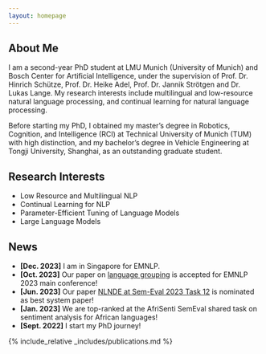 ```yaml
---
layout: homepage
---
```


## About Me

I am a second-year PhD student at LMU Munich (University of Munich) and Bosch Center for Artificial Intelligence, under the supervision of Prof. Dr. Hinrich Schütze, Prof. Dr. Heike Adel, Prof. Dr. Jannik Strötgen and Dr. Lukas Lange. My research interests include multilingual and low-resource natural language processing, and continual learning for natural language processing.

Before starting my PhD, I obtained my master’s degree in Robotics, Cognition, and Intelligence (RCI) at Technical University of Munich (TUM) with high distinction, and my bachelor’s degree in Vehicle Engineering at Tongji University, Shanghai, as an outstanding graduate student.

## Research Interests

- Low Resource and Multilingual NLP
- Continual Learning for NLP
- Parameter-Efficient Tuning of Language Models
- Large Language Models

## News

- **[Dec. 2023]** I am in Singapore for EMNLP.
- **[Oct. 2023]** Our paper on [language grouping](https://aclanthology.org/2023.emnlp-main.282/) is accepted for EMNLP 2023 main conference!
- **[Jun. 2023]** Our paper [NLNDE at Sem-Eval 2023 Task 12](https://aclanthology.org/2023.semeval-1.68/) is nominated as best system paper!
- **[Jan. 2023]** We are top-ranked at the AfriSenti SemEval shared task on sentiment analysis for African languages!
- **[Sept. 2022]** I start my PhD journey!

{% include_relative _includes/publications.md %}
